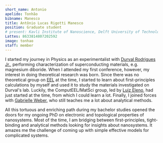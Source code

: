 ```yaml
---
short_name: Antonio
apelido: Tonhão
bibname: Manesco
title: Antônio Lucas Rigotti Manesco
position: Graduate student
# present: Kavli Institute of Nanoscience, Delft University of Technology
Lattes: 8633814807202592
image: tonhao
staff: member
---
```


I started my journey in Physics as an experimentalist with
[Durval Rodrigues Jr.](http://www.demar.eel.usp.br/docentes/durval-rodrigues-junior.html),
performing characterization of superconducting materials, e.g. magnesium diboride. 
When I attended my first conference, however, my interest in doing theoretical research was born.
Since there was no theoretical group on [EEL](http://www.demar.eel.usp.br/) at 
the time, I started to learn about first-principles calculations by myself and
used it to study the materials investigated on Durval's lab. Luckily, the
ComputEEL/MatSci group, led by [Luiz Eleno]({{site.baseurl}}/team/01-luizeleno.html),
had just started at the time, from which I could learn a lot. Finally, I joined
forces with [Gabrielle Weber]({{site.baseurl}}/team/WeberGabrielle.html),
who still teaches me a lot about analytical methods.

All this tortuous and enriching path during my bachelor studies opened the doors
for my ongoing PhD on electronic and topological properties of nanosystems.
Most of the time, I am bridging between first-principles, tight-binding and analytical
methods looking for insights about nanosystems. It amazes me the challenge of 
coming up with simple effective models for complicated systems.
